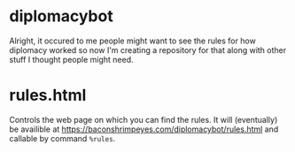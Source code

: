 # diplomacybot
Alright, it occured to me people might want to see the rules for how diplomacy worked so now I'm creating a repository for that along with other stuff I thought people might need.

# rules.html
Controls the web page on which you can find the rules. It will (eventually) be availible at https://baconshrimpeyes.com/diplomacybot/rules.html and callable by command `%rules`.
